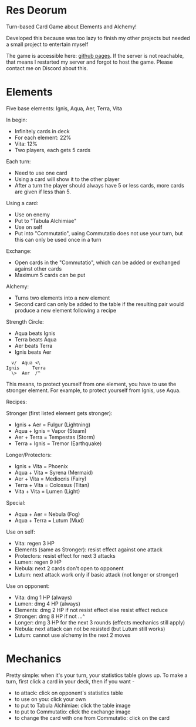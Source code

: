 # Res Deorum

Turn-based Card Game about Elements and Alchemy!

Developed this because was too lazy to finish my other projects
but needed a small project to entertain myself

The game is accessible here: [github pages](https://gxlg.github.io/res-deorum/).
If the server is not reachable, that means I restarted my server
and forgot to host the game. Please contact me on Discord about this.

# Elements

Five base elements: Ignis, Aqua, Aer, Terra, Vita

In begin:
* Infinitely cards in deck
* For each element: 22%
* Vita: 12%
* Two players, each gets 5 cards

Each turn:
* Need to use one card
* Using a card will show it to the other player
* After a turn the player should always have 5 or less cards,
more cards are given if less than 5.

Using a card:
* Use on enemy
* Put to "Tabula Alchimiae"
* Use on self
* Put into "Commutatio", uaing Commutatio does not use your turn,
but this can only be used once in a turn

Exchange:
* Open cards in the "Commutatio", which can be added
or exchanged against other cards
* Maximum 5 cards can be put

Alchemy:
* Turns two elements into a new element
* Second card can only be added to the table if the resulting
pair would produce a new element following a recipe

Strength Circle:
* Aqua beats Ignis
* Terra beats Aqua
* Aer beats Terra
* Ignis beats Aer

```
  v/  Aqua <\
Ignis     Terra
  \>  Aer  /^
```

This means, to protect yourself from one element, you
have to use the stronger element. For example, to protect
yourself from Ignis, use Aqua.

Recipes:

Stronger (first listed element gets stronger):
* Ignis + Aer   = Fulgur    (Lightning)
* Aqua  + Ignis = Vapor     (Steam)
* Aer   + Terra = Tempestas (Storm)
* Terra + Ignis = Tremor    (Earthquake)

Longer/Protectors:
* Ignis + Vita  = Phoenix
* Aqua  + Vita  = Syrena    (Mermaid)
* Aer   + Vita  = Mediocris (Fairy)
* Terra + Vita  = Colossus  (Titan)
* Vita  + Vita  = Lumen     (Light)

Special:
* Aqua  + Aer   = Nebula    (Fog)
* Aqua  + Terra = Lutum     (Mud)

Use on self:
* Vita: regen 3 HP
* Elements (same as Stronger): resist effect against one attack
* Protectors: resist effect for next 3 attacks
* Lumen: regen 9 HP
* Nebula: next 2 cards don't open to opponent
* Lutum: next attack work only if basic attack (not longer or stronger)

Use on opponent:
* Vita: dmg 1 HP (always)
* Lumen: dmg 4 HP (always)
* Elements: dmg 2 HP if not resist effect else resist effect reduce
* Stronger: dmg 8 HP if not ...^
* Longer: dmg 3 HP for the next 3 rounds (effects mechanics still apply)
* Nebula: next attack can not be resisted (but Lutum still works)
* Lutum: cannot use alchemy in the next 2 moves

# Mechanics

Pretty simple: when it's your turn, your statistics table glows up.
To make a turn, first click a card in your deck, then if you want -

* to attack: click on opponent's statistics table
* to use on you: click your own
* to put to Tabula Alchimiae: click the table image
* to put to Commutatio: click the exchange image
* to change the card with one from Commutatio: click on the card

